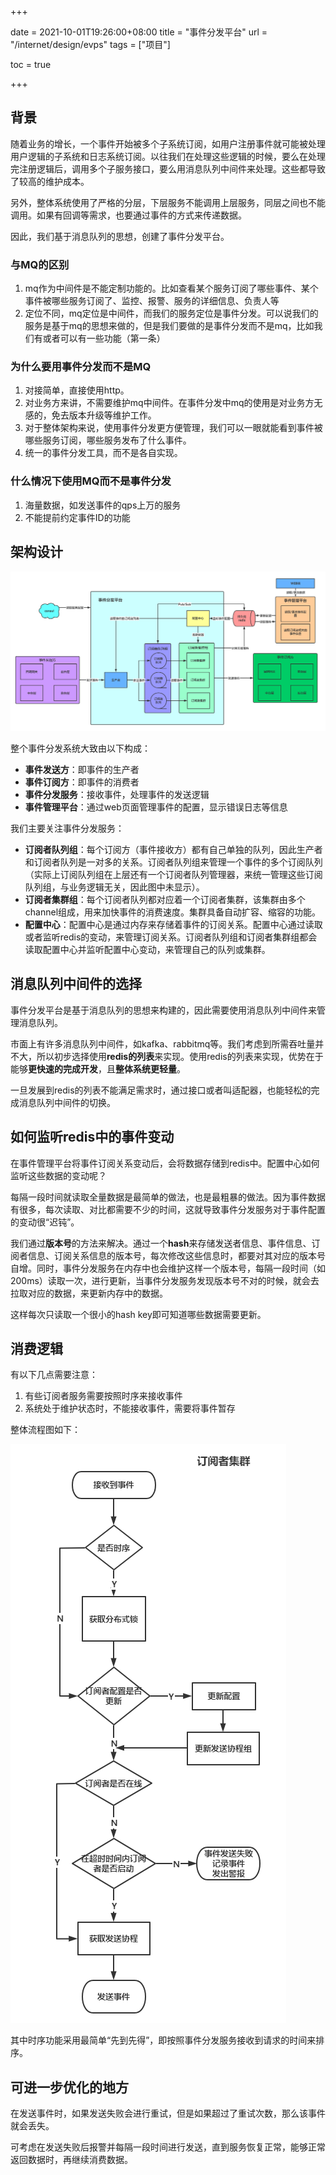 +++

date = 2021-10-01T19:26:00+08:00
title = "事件分发平台"
url = "/internet/design/evps"
tags = ["项目"]

toc = true

+++

## 背景

随着业务的增长，一个事件开始被多个子系统订阅，如用户注册事件就可能被处理用户逻辑的子系统和日志系统订阅。以往我们在处理这些逻辑的时候，要么在处理完注册逻辑后，调用多个子服务接口，要么用消息队列中间件来处理。这些都导致了较高的维护成本。

另外，整体系统使用了严格的分层，下层服务不能调用上层服务，同层之间也不能调用。如果有回调等需求，也要通过事件的方式来传递数据。

因此，我们基于消息队列的思想，创建了事件分发平台。

### 与MQ的区别

1. mq作为中间件是不能定制功能的。比如查看某个服务订阅了哪些事件、某个事件被哪些服务订阅了、监控、报警、服务的详细信息、负责人等
2. 定位不同，mq定位是中间件，而我们的服务定位是事件分发。可以说我们的服务是基于mq的思想来做的，但是我们要做的是事件分发而不是mq，比如我们有或者可以有一些功能（第一条）

### 为什么要用事件分发而不是MQ

1. 对接简单，直接使用http。
2. 对业务方来讲，不需要维护mq中间件。在事件分发中mq的使用是对业务方无感的，免去版本升级等维护工作。
3. 对于整体架构来说，使用事件分发更方便管理，我们可以一眼就能看到事件被哪些服务订阅，哪些服务发布了什么事件。
4. 统一的事件分发工具，而不是各自实现。

### 什么情况下使用MQ而不是事件分发

1. 海量数据，如发送事件的qps上万的服务
2. 不能提前约定事件ID的功能

## 架构设计

![](https://raw.githubusercontent.com/stong1994/images/master/picgo/20211001181557.png)

整个事件分发系统大致由以下构成：

- **事件发送方**：即事件的生产者
- **事件订阅方**：即事件的消费者
- **事件分发服务**：接收事件，处理事件的发送逻辑
- **事件管理平台**：通过web页面管理事件的配置，显示错误日志等信息

我们主要关注事件分发服务：

- **订阅者队列组**：每个订阅方（事件接收方）都有自己单独的队列，因此生产者和订阅者队列是一对多的关系。订阅者队列组来管理一个事件的多个订阅队列（实际上订阅队列组在上层还有一个订阅者队列管理器，来统一管理这些订阅队列组，与业务逻辑无关，因此图中未显示）。
- **订阅者集群组**：每个订阅者队列都对应着一个订阅者集群，该集群由多个channel组成，用来加快事件的消费速度。集群具备自动扩容、缩容的功能。
- **配置中心**：配置中心是通过内存来存储着事件的订阅关系。配置中心通过读取或者监听redis的变动，来管理订阅关系。订阅者队列组和订阅者集群组都会读取配置中心并监听配置中心变动，来管理自己的队列或集群。

## 消息队列中间件的选择

事件分发平台是基于消息队列的思想来构建的，因此需要使用消息队列中间件来管理消息队列。

市面上有许多消息队列中间件，如kafka、rabbitmq等。我们考虑到所需吞吐量并不大，所以初步选择使用**redis的列表**来实现。使用redis的列表来实现，优势在于能够**更快速的完成开发**，且**整体系统更轻量**。

一旦发展到redis的列表不能满足需求时，通过接口或者叫适配器，也能轻松的完成消息队列中间件的切换。

## 如何监听redis中的事件变动

在事件管理平台将事件订阅关系变动后，会将数据存储到redis中。配置中心如何监听这些数据的变动呢？

每隔一段时间就读取全量数据是最简单的做法，也是最粗暴的做法。因为事件数据有很多，每次读取、对比都需要不少的时间，这就导致事件分发服务对于事件配置的变动很“迟钝”。

我们通过**版本号**的方法来解决。通过一个**hash**来存储发送者信息、事件信息、订阅者信息、订阅关系信息的版本号，每次修改这些信息时，都要对其对应的版本号自增。同时，事件分发服务在内存中也会维护这样一个版本号，每隔一段时间（如200ms）读取一次，进行更新，当事件分发服务发现版本号不对的时候，就会去拉取对应的数据，来更新内存中的数据。

这样每次只读取一个很小的hash key即可知道哪些数据需要更新。

## 消费逻辑

有以下几点需要注意：

1. 有些订阅者服务需要按照时序来接收事件
2. 系统处于维护状态时，不能接收事件，需要将事件暂存

整体流程图如下：

![](https://raw.githubusercontent.com/stong1994/images/master/picgo/20211001191229.png)

其中时序功能采用最简单“先到先得”，即按照事件分发服务接收到请求的时间来排序。

## 可进一步优化的地方

在发送事件时，如果发送失败会进行重试，但是如果超过了重试次数，那么该事件就会丢失。

可考虑在发送失败后报警并每隔一段时间进行发送，直到服务恢复正常，能够正常返回数据时，再继续消费数据。
